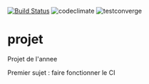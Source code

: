 [![Build Status](https://travis-ci.org/MaoYiwen/projet.svg?branch=master)](https://travis-ci.org/MaoYiwen/projet)
![codeclimate](https://codeclimate.com/github/MaoYiwen/projet/badges/gpa.svg)
![testconverge](https://codeclimate.com/github/MaoYiwen/projet/badges/coverage.svg)
# projet
Projet de l'annee

Premier sujet : faire fonctionner le CI



